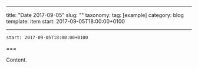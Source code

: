 
---
title: "Date 2017-09-05"
slug: ""
taxonomy:
tag: [example]
category: blog
template: item
start: 2017-09-05T18:00:00+0100

---

``start: 2017-09-05T18:00:00+0100``

===

Content.
